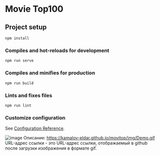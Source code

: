 # Movie Top100

## Project setup

```
npm install
```

### Compiles and hot-reloads for development

```
npm run serve
```

### Compiles and minifies for production

```
npm run build
```

### Lints and fixes files

```
npm run lint
```

### Customize configuration

See [Configuration Reference](https://cli.vuejs.org/config/).

![image](https://github.com/kamalov-eldar/movitop/blob/master/docs/img/Demo.gif)
Описание:
https://kamalov-eldar.github.io/movitop/img/Demo.gif
URL-адрес ссылки - это URL-адрес ссылки, отображаемый в github после загрузки изображения в формате gif.
